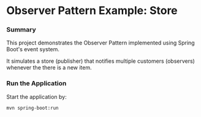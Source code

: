 # Observer Pattern Example: Store

### Summary
This project demonstrates the Observer Pattern implemented using Spring Boot's event system. 

It simulates a store (publisher) that notifies multiple customers (observers) whenever the there is a new item.

### Run the Application
Start the application by:
```
mvn spring-boot:run
```
